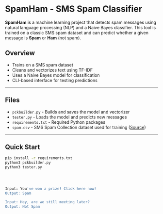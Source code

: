 # SpamHam - SMS Spam Classifier

**SpamHam** is a machine learning project that detects spam messages using natural language processing (NLP) and a Naive Bayes classifier. This tool is trained on a classic SMS spam dataset and can predict whether a given message is **Spam** or **Ham** (not spam).
## Overview

- Trains on a SMS spam dataset
- Cleans and vectorizes text using TF-IDF
- Uses a Naive Bayes model for classification
- CLI-based interface for testing predictions

---

## Files

- `pckbuilder.py` - Builds and saves the model and vectorizer
- `tester.py` - Loads the model and predicts new messages
- `requirements.txt` - Required Python packages
- `spam.csv` - SMS Spam Collection dataset used for training ([Source](https://www.kaggle.com/datasets/uciml/sms-spam-collection-dataset?resource=download))
---
## Quick Start

```bash
pip install -r requirements.txt
python3 pckbuilder.py
python3 tester.py




Input: You've won a prize! Click here now!
Output: Spam

Input: Hey, are we still meeting later?
Output: Not Spam
